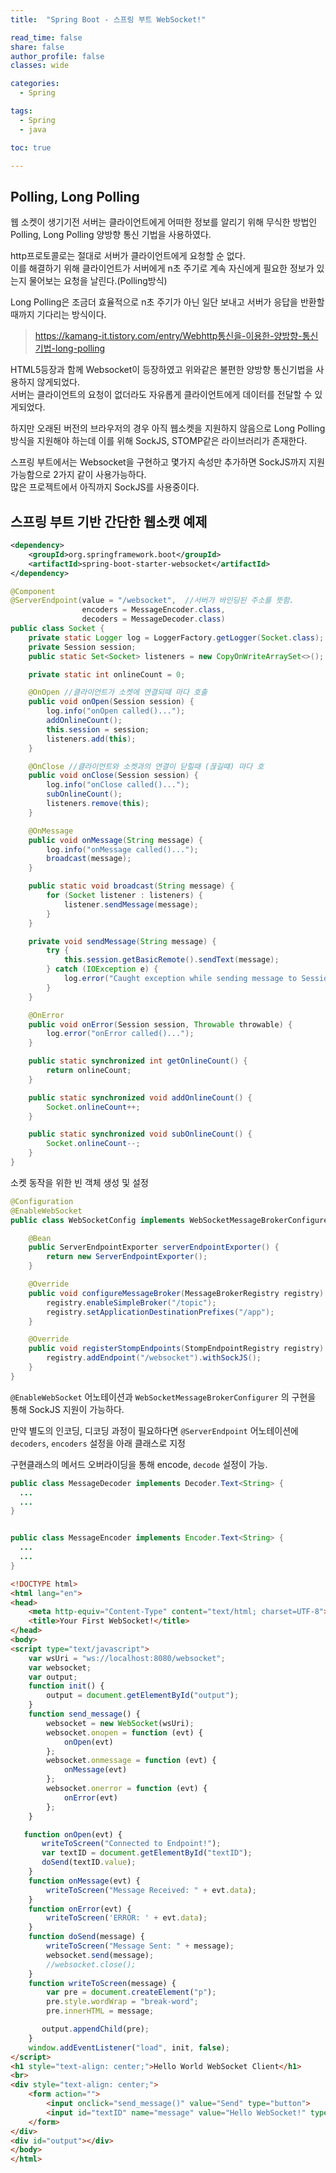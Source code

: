 ```yaml
---
title:  "Spring Boot - 스프링 부트 WebSocket!"

read_time: false
share: false
author_profile: false
classes: wide

categories:
  - Spring

tags:
  - Spring
  - java

toc: true

---
```



## Polling, Long Polling

웹 소켓이 생기기전 서버는 클라이언트에게 어떠한 정보를 알리기 위해 무식한 방법인 Polling, Long Polling 양방향 통신 기법을 사용하였다.  

http프로토콜로는 절대로 서버가 클라이언트에게 요청할 순 없다.  
이를 해결하기 위해 클라이언트가 서버에게 n초 주기로 계속 자신에게 필요한 정보가 있는지 물어보는 요청을 날린다.(Polling방식)  

Long Polling은 조금더 효율적으로 n초 주기가 아닌 일단 보내고 서버가 응답을 반환할때까지 기다리는 방식이다.  

> https://kamang-it.tistory.com/entry/Webhttp통신을-이용한-양방향-통신기법-long-polling

HTML5등장과 함께 Websocket이 등장하였고 위와같은 불편한 양방향 통신기법을 사용하지 않게되었다.  
서버는 클라이언트의 요청이 없더라도 자유롭게 클라이언트에게 데이터를 전달할 수 있게되었다.  

하지만 오래된 버전의 브라우저의 경우 아직 웹소켓을 지원하지 않음으로 Long Polling 방식을 지원해야 하는데 이를 위해 SockJS, STOMP같은 라이브러리가 존재한다.  

스프링 부트에서는 Websocket을 구현하고 몇가지 속성만 추가하면 SockJS까지 지원 가능함으로 2가지 같이 사용가능하다.  
많은 프로젝트에서 아직까지 SockJS를 사용중이다.  

## 스프링 부트 기반 간단한 웹소캣 예제   


```xml
<dependency>
    <groupId>org.springframework.boot</groupId>
    <artifactId>spring-boot-starter-websocket</artifactId>
</dependency>
```

```java
@Component
@ServerEndpoint(value = "/websocket",  //서버가 바인딩된 주소를 뜻함.
                encoders = MessageEncoder.class,
                decoders = MessageDecoder.class)
public class Socket {
    private static Logger log = LoggerFactory.getLogger(Socket.class);
    private Session session;
    public static Set<Socket> listeners = new CopyOnWriteArraySet<>();

    private static int onlineCount = 0;

    @OnOpen //클라이언트가 소켓에 연결되때 마다 호출
    public void onOpen(Session session) {
        log.info("onOpen called()...");
        addOnlineCount();
        this.session = session;
        listeners.add(this);
    }

    @OnClose //클라이언트와 소켓과의 연결이 닫힐때 (끊길떄) 마다 호
    public void onClose(Session session) {
        log.info("onClose called()...");
        subOnlineCount();
        listeners.remove(this);
    }

    @OnMessage
    public void onMessage(String message) {
        log.info("onMessage called()...");
        broadcast(message);
    }

    public static void broadcast(String message) {
        for (Socket listener : listeners) {
            listener.sendMessage(message);
        }
    }

    private void sendMessage(String message) {
        try {
            this.session.getBasicRemote().sendText(message);
        } catch (IOException e) {
            log.error("Caught exception while sending message to Session " + this.session.getId(), e.getMessage(), e);
        }
    }

    @OnError
    public void onError(Session session, Throwable throwable) {
        log.error("onError called()...");
    }

    public static synchronized int getOnlineCount() {
        return onlineCount;
    }

    public static synchronized void addOnlineCount() {
        Socket.onlineCount++;
    }

    public static synchronized void subOnlineCount() {
        Socket.onlineCount--;
    }
}
```

소켓 동작을 위한 빈 객체 생성 및 설정
```java
@Configuration
@EnableWebSocket
public class WebSocketConfig implements WebSocketMessageBrokerConfigurer {

    @Bean
    public ServerEndpointExporter serverEndpointExporter() {
        return new ServerEndpointExporter();
    }

    @Override
    public void configureMessageBroker(MessageBrokerRegistry registry) {
        registry.enableSimpleBroker("/topic");
        registry.setApplicationDestinationPrefixes("/app");
    }

    @Override
    public void registerStompEndpoints(StompEndpointRegistry registry) {
        registry.addEndpoint("/websocket").withSockJS();
    }
}
```

`@EnableWebSocket` 어노테이션과 `WebSocketMessageBrokerConfigurer` 의 구현을 통해 SockJS 지원이 가능하다.  


만약 별도의 인코딩, 디코딩 과정이 필요하다면 `@ServerEndpoint` 어노테이션에 `decoders`, `encoders` 설정을 아래 클래스로 지정  

구현클래스의 메서드 오버라이딩을 통해 encode, `decode` 설정이 가능.

```java
public class MessageDecoder implements Decoder.Text<String> {
  ...
  ...
}


public class MessageEncoder implements Encoder.Text<String> {
  ...
  ...
}
```


```html
<!DOCTYPE html>
<html lang="en">
<head>
    <meta http-equiv="Content-Type" content="text/html; charset=UTF-8">
    <title>Your First WebSocket!</title>
</head>
<body>
<script type="text/javascript">
    var wsUri = "ws://localhost:8080/websocket";
    var websocket;
    var output;
    function init() {
        output = document.getElementById("output");
    }
    function send_message() {
        websocket = new WebSocket(wsUri);
        websocket.onopen = function (evt) {
            onOpen(evt)
        };
        websocket.onmessage = function (evt) {
            onMessage(evt)
        };
        websocket.onerror = function (evt) {
            onError(evt)
        };
    }

   function onOpen(evt) {
       writeToScreen("Connected to Endpoint!");
       var textID = document.getElementById("textID");
       doSend(textID.value);
    }
    function onMessage(evt) {
        writeToScreen("Message Received: " + evt.data);
    }
    function onError(evt) {
        writeToScreen('ERROR: ' + evt.data);
    }
    function doSend(message) {
        writeToScreen("Message Sent: " + message);
        websocket.send(message);
        //websocket.close();
    }
    function writeToScreen(message) {
        var pre = document.createElement("p");
        pre.style.wordWrap = "break-word";
        pre.innerHTML = message;

       output.appendChild(pre);
    }
    window.addEventListener("load", init, false);
</script>
<h1 style="text-align: center;">Hello World WebSocket Client</h1>
<br>
<div style="text-align: center;">
    <form action="">
        <input onclick="send_message()" value="Send" type="button">
        <input id="textID" name="message" value="Hello WebSocket!" type="text"><br>
    </form>
</div>
<div id="output"></div>
</body>
</html>
```